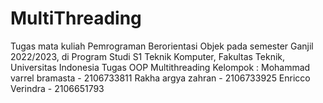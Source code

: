 # MultiThreading
Tugas mata kuliah Pemrograman Berorientasi Objek pada semester Ganjil 2022/2023, di Program Studi S1 Teknik Komputer, Fakultas Teknik, Universitas Indonesia
Tugas OOP Multithreading
Kelompok :
Mohammad varrel bramasta - 2106733811
Rakha argya zahran       - 2106733925
Enricco Verindra         - 2106651793
